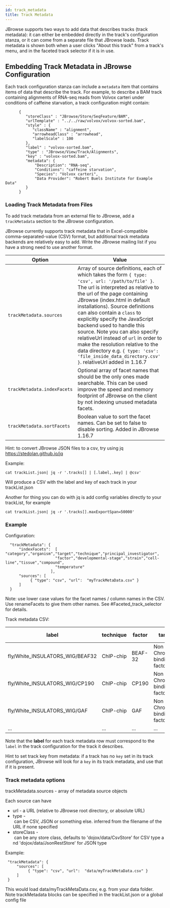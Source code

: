 ```yaml
---
id: track_metadata
title: Track Metadata
---
```


JBrowse supports two ways to add data that describes tracks (track metadata): it
can either be embedded directly in the track's configuration stanza, or it can
come from a separate file that JBrowse loads. Track metadata is shown both when
a user clicks "About this track" from a track's menu, and in the faceted track
selector if it is in use.

## Embedding Track Metadata in JBrowse Configuration

Each track configuration stanza can include a `metadata` item that contains
items of data that describe the track. For example, to describe a BAM track
containing alignments of RNA-seq reads from Volvox carteri under conditions of
caffeine starvation, a track configuration might contain:

```{.javascript}
      {
         "storeClass" : "JBrowse/Store/SeqFeature/BAM",
         "urlTemplate" : "../../raw/volvox/volvox-sorted.bam",
         "style" : {
            "className" : "alignment",
            "arrowheadClass" : "arrowhead",
            "labelScale" : 100
         },
         "label" : "volvox-sorted.bam",
         "type" : "JBrowse/View/Track/Alignments",
         "key" : "volvox-sorted.bam",
         "metadata": {
             "Description": "RNA-seq",
             "Conditions": "caffeine starvation",
             "Species": "Volvox carteri",
             "Data Provider": "Robert Buels Institute for Example Data"
         }
      }
```

### Loading Track Metadata from Files

To add track metadata from an external file to JBrowse, add a `trackMetadata`
section to the JBrowse configuration.

JBrowse currently supports track metadata that in Excel-compatible
comma-separated-value (CSV) format, but additional track metadata backends are
relatively easy to add. Write the JBrowse mailing list if you have a strong need
to use another format.

| Option                      | Value                                                                                                                                                                                                                                                                                                                                                                                                                                                                                                                                                     |
| --------------------------- | --------------------------------------------------------------------------------------------------------------------------------------------------------------------------------------------------------------------------------------------------------------------------------------------------------------------------------------------------------------------------------------------------------------------------------------------------------------------------------------------------------------------------------------------------------- |
| `trackMetadata.sources`     | Array of source definitions, each of which takes the form `{ type: 'csv', url: '/path/to/file' }`. The url is interpreted as relative to the url of the page containing JBrowse (index.html in default installations). Source definitions can also contain a `class` to explicitly specify the JavaScript backend used to handle this source. Note you can also specify relativeUrl instead of `url` in order to make the resolution relative to the data directory e.g. `{ type: 'csv': 'file_inside_data_directory.csv' }`. relativeUrl added in 1.16.7 |
| `trackMetadata.indexFacets` | Optional array of facet names that should be the only ones made searchable. This can be used improve the speed and memory footprint of JBrowse on the client by not indexing unused metadata facets.                                                                                                                                                                                                                                                                                                                                                      |
| `trackMetadata.sortFacets`  | Boolean value to sort the facet names. Can be set to false to disable sorting. Added in JBrowse 1.16.7                                                                                                                                                                                                                                                                                                                                                                                                                                                    |

Hint: to convert JBrowse JSON files to a csv, try using jq
<https://stedolan.github.io/jq>

Example:

`cat trackList.json| jq -r '.tracks[] | [.label,.key] | @csv'`

Will produce a CSV with the label and key of each track in your trackList.json

Another for thing you can do with jq is add config variables directly to your
trackList, for example

`cat trackList.json| jq -r '.tracks[].maxExportSpan=50000'`

### Example

Configuration:

```
  "trackMetadata": {
      "indexFacets":  [ "category","organism","target","technique","principal_investigator",
                      "factor","developmental-stage","strain","cell-line","tissue","compound",
                      "temperature"
                    ],
      "sources": [
           { "type": "csv", "url":  "myTrackMetaData.csv" }
      ]
  }
```

Note: use lower case values for the facet names / column names in the CSV. Use
renameFacets to give them other names. See \#Faceted_track_selector for details.

Track metadata CSV:

| label                           | technique | factor  | target                          | principal_investigator | submission | category                      | type     | Developmental-Stage |
| ------------------------------- | --------- | ------- | ------------------------------- | ---------------------- | ---------- | ----------------------------- | -------- | ------------------- |
| fly/White_INSULATORS_WIG/BEAF32 | ChIP-chip | BEAF-32 | Non TF Chromatin binding factor | White, K.              | 21         | Other chromatin binding sites | data set | Embryos 0-12 hr     |
| fly/White_INSULATORS_WIG/CP190  | ChIP-chip | CP190   | Non TF Chromatin binding factor | White, K.              | 22         | Other chromatin binding sites | data set | Embryos 0-12 hr     |
| fly/White_INSULATORS_WIG/GAF    | ChIP-chip | GAF     | Non TF Chromatin binding factor | White, K.              | 23         | Other chromatin binding sites | data set | Embryos 0-12 hr     |
| ...                             | ...       | ...     | ...                             | ...                    | ...        | ...                           | ...      | ...                 |

Note that the **label** for each track metadata row must correspond to the
`label` in the track configuration for the track it describes.

Hint to set track key from metadata: if a track has no `key` set in its track
configuration, JBrowse will look for a `key` in its track metadata, and use that
if it is present.

### Track metadata options

trackMetadata.sources - array of metadata source objects

Each source can have

- url - a URL (relative to JBrowse root directory, or absolute URL)
- type - can be CSV, JSON or something else. inferred from the filename of the URL if none specified
- storeClass - can be any store class, defaults to 'dojox/data/CsvStore' for CSV type and 'dojox/data/JsonRestStore' for JSON type

Example:

```
 "trackMetadata": {
     "sources": [
          { "type": "csv", "url":  "data/myTrackMetaData.csv" }
     ]
 }
```

This would load data/myTrackMetaData.csv, e.g. from your data folder. Note
trackMetadata blocks can be specified in the trackList.json or a global config
file
